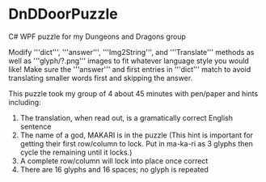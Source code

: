 # DnDDoorPuzzle
C# WPF puzzle for my Dungeons and Dragons group

Modify '''dict''', '''answer''', '''Img2String''', and '''Translate''' methods as well as '''glyph/?.png''' images to fit whatever language style you would like!
Make sure the '''answer''' and first entries in '''dict''' match to avoid translating smaller words first and skipping the answer.

This puzzle took my group of 4 about 45 minutes with pen/paper and hints including:
1. The translation, when read out, is a gramatically correct English sentence 
2. The name of a god, MAKARI is in the puzzle 
(This hint is important for getting their first row/column to lock. Put in ma-ka-ri as 3 glyphs then cycle the remaining until it locks.)
3. A complete row/column will lock into place once correct
4. There are 16 glyphs and 16 spaces; no glyph is repeated